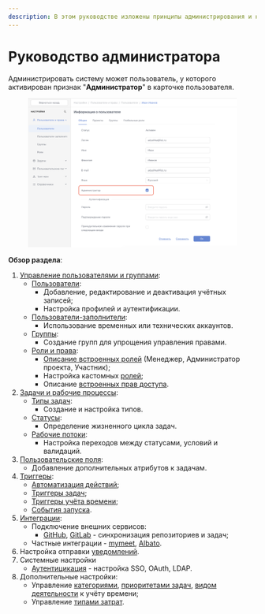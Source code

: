 ```yaml
---
description: В этом руководстве изложены принципы администрирования и настройки системы.
---
```


# Руководство администратора

Администрировать систему может пользователь, у которого активирован признак "**Администратор**" в карточке пользователя.

<figure><img src="../.gitbook/assets/image (232).png" alt=""><figcaption></figcaption></figure>

**Обзор раздела**:

1. [Управление пользователями и группами](polzovateli-zapolniteli-i-gruppy/):
   * [Пользователи](polzovateli-zapolniteli-i-gruppy/polzovateli.md):
     * Добавление, редактирование и деактивация учётных записей;
     * Настройка профилей и аутентификации.
   * [Пользователи-заполнители](polzovateli-zapolniteli-i-gruppy/polzovateli-zapolniteli.md):
     * Использование временных или технических аккаунтов.
   * [Группы](polzovateli-zapolniteli-i-gruppy/gruppy.md):
     * Создание групп для упрощения управления правами.
   * [Роли и права](polzovateli-zapolniteli-i-gruppy/roli-i-prava/):
     * [Описание встроенных ролей](polzovateli-zapolniteli-i-gruppy/roli-i-prava/opisanie-predustanovlennykh-rolei.md) (Менеджер, Администратор проекта, Участник);
     * Настройка кастомных [ролей](polzovateli-zapolniteli-i-gruppy/roli-i-prava/roli.md);
     * Описание [встроенных прав доступа](polzovateli-zapolniteli-i-gruppy/roli-i-prava/prava.md).
2. [Задачи и рабочие процессы](zadachi/):
   * [Типы задач](zadachi/tipy-zadach.md):
     * Создание и настройка типов.
   * [Статусы](zadachi/statusy.md):
     * Определение жизненного цикла задач.
   * [Рабочие потоки](zadachi/rabochie-potoki.md):
     * Настройка переходов между статусами, условий и валидаций.
3. [Пользовательские поля](polzovatelskie-polya.md):
   * Добавление дополнительных атрибутов к задачам.
4. [Триггеры](triggery/):
   * [Автоматизация действий](triggery/upravlenie-triggerami.md);
   * [Триггеры задач](triggery/triggery-zadach.md);
   * [Триггеры учёта времени](triggery/triggery-ucheta-vremeni.md);
   * [События запуска](triggery/sobytiya-zapuska.md).
5. [Интеграции](integracii/):
   * Подключение внешних сервисов:
     * [GitHub](integracii/integraciya-s-github.md), [GitLab](integracii/integraciya-s-gitlab.md) - синхронизация репозиториев и задач;
   * Частные интеграции - [mymeet](integracii/integraciya-s-mymeet.ai.md), [Albato](integracii/integraciya-s-albato.md).
6. Настройка отправки [уведомлений](nastroika-sistemy-dlya-otpravki-uvedomlenii/).
7. Системные настройки
   * [Аутентицикация](autentifikaciya/) - настройка SSO, OAuth, LDAP.
8. Дополнительные настройки:
   * Управление [категориями](spravochniki.md#spravochnik-kategorii-dokumentov), [приоритетами задач](spravochniki.md#spravochnik-prioritety-zadach), [видом деятельности](spravochniki.md#spravochnik-uchyot-vremeni) к учёту времени;
   * Управление [типами затрат](tipy-zatrat.md).

